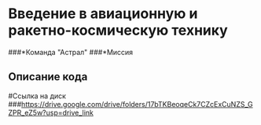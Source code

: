 # Введение в авиационную и ракетно-космическую технику

###*Команда "Астрал"
###*Миссия

Описание кода
-----------

#Ссылка на диск
###https://drive.google.com/drive/folders/17bTKBeoqeCk7CZcExCuNZS_GZPR_eZ5w?usp=drive_link
